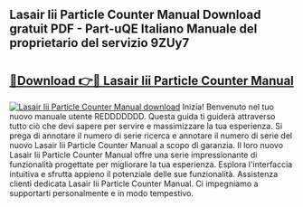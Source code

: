 ## Lasair Iii Particle Counter Manual Download gratuit PDF - Part-uQE Italiano Manuale del proprietario del servizio 9ZUy7

# <h2><a href="http://dffcqg.blite.top/?on=Lasair+Iii+Particle+Counter+Manual">🔗Download 👉🔴 Lasair Iii Particle Counter Manual</a></h2>

[![Lasair Iii Particle Counter Manual download](https://i.imgur.com/lujVjoI.png)](http://dffcqg.blite.top/?on=Lasair+Iii+Particle+Counter+Manual)
Inizia! Benvenuto nel tuo nuovo manuale utente REDDDDDDD. Questa guida ti guiderà attraverso tutto ciò che devi sapere per servire e massimizzare la tua esperienza. Si prega di annotare il numero di serie ricerca e annotare il numero di serie del nuovo Lasair Iii Particle Counter Manual a scopo di garanzia. Il loro nuovo Lasair Iii Particle Counter Manual offre una serie impressionante di funzionalità progettate per migliorare la tua esperienza. Esplora l'interfaccia intuitiva e sfrutta appieno il potenziale delle sue funzionalità. Assistenza clienti dedicata Lasair Iii Particle Counter Manual. Ci impegniamo a supportarti personalmente e in modo tempestivo.
